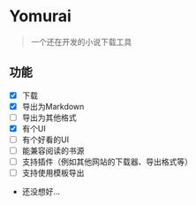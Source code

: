 # Yomurai

 > 一个还在开发的小说下载工具
 
## 功能
 - [x] 下载
 - [x] 导出为Markdown
 - [ ] 导出为其他格式
 - [x] 有个UI
 - [ ] 有个好看的UI
 - [ ] 能兼容阅读的书源
 - [ ] 支持插件（例如其他网站的下载器、导出格式等）
 - [ ] 支持使用模板导出
 - 还没想好...